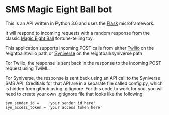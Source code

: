 # SMS Magic Eight Ball bot
This is an API written in Python 3.6 and uses the [Flask](http://flask.pocoo.org) microframework.

It will respond to incoming requests with a random response from the classic [Magic Eight Ball](https://en.wikipedia.org/wiki/Magic_8-Ball) fortune-telling toy.

This application supports incoming POST calls from either [Twilio](https://www.twilio.com) on the /eightball/twilio path or [Syniverse](https://developer.syniverse.com) on the /eightball/syniverse path

For Twilio, the response is sent back in the response to the incoming POST request using TwiML.

For Syniverse, the response is sent back using an API call to the Syniverse SMS API.  Creditials for that API are in a separate file called config.py, which is hidden from github using .gitignore.  For this code to work for you, you will need to create your own .gitignore file that looks like the following:
```
syn_sender_id =    'your sender_id here'
syn_access_token = 'your access token here'
```
